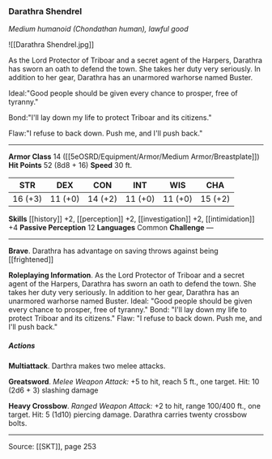 ### Darathra Shendrel
_Medium humanoid (Chondathan human), lawful good_

![[Darathra Shendrel.jpg]]

As the Lord Protector of Triboar and a secret agent of the Harpers, Darathra has sworn an oath to defend the town. She takes her duty very seriously. In addition to her gear, Darathra has an unarmored warhorse named Buster.

Ideal:"Good people should be given every chance to prosper, free of tyranny."

Bond:"I'll lay down my life to protect Triboar and its citizens."

Flaw:"I refuse to back down. Push me, and I'll push back."






---

**Armor Class** 14 ([[5eOSRD/Equipment/Armor/Medium Armor/Breastplate]])
**Hit Points** 52 (8d8 + 16)
**Speed** 30 ft.

| STR     | DEX     | CON     | INT     | WIS     | CHA     |
|---------|---------|---------|---------|---------|---------|
| 16 (+3) | 11 (+0) | 14 (+2) | 11 (+0) | 11 (+0) | 15 (+2) |

**Skills** [[history]] +2, [[perception]] +2, [[investigation]] +2, [[intimidation]] +4
**Passive Perception** 12
**Languages** Common
**Challenge** —

---

**Brave**. Darathra has advantage on saving throws against being [[frightened]]

**Roleplaying Information**. As the Lord Protector of Triboar and a secret agent of the Harpers, Darathra has sworn an oath to defend the town. She takes her duty very seriously. In addition to her gear, Darathra has an unarmored warhorse named Buster. Ideal: "Good people should be given every chance to prosper, free of tyranny." Bond: "I'll lay down my life to protect Triboar and its citizens." Flaw: "I refuse to back down. Push me, and I'll push back."

##### Actions
**Multiattack**. Darthra makes two melee attacks.

**Greatsword**. _Melee Weapon Attack:_ +5 to hit, reach 5 ft., one target. Hit: 10 (2d6 + 3) slashing damage

**Heavy Crossbow**. _Ranged Weapon Attack:_ +2 to hit, range 100/400 ft., one target. Hit: 5 (1d10) piercing damage. Darathra carries twenty crossbow bolts.


---

Source: [[SKT]], page 253